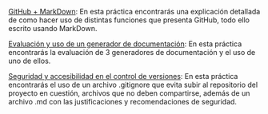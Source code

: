 [GitHub + MarkDown](https://github.com/JavierMoralesSimon/githubMarkdown):
  En esta práctica encontrarás una explicación detallada de como hacer uso de distintas funciones que presenta GitHub, todo ello escrito usando MarkDown.

[Evaluación y uso de un generador de documentación](https://github.com/JavierMoralesSimon/generadoresDeDocumentacion):
  En esta práctica encontrarás la evaluación de 3 generadores de documentación y el uso de uno de ellos.

[Seguridad y accesibilidad en el control de versiones](https://github.com/JavierMoralesSimon/seguridadYAccesibilidadEnElControlDeVersiones):
  En esta práctica encontrarás el uso de un archivo .gitignore que evita subir al repositorio del proyecto en cuestión, archivos que no deben compartirse, además de un archivo .md con las justificaciones y recomendaciones de seguridad.
